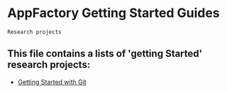 # AppFactory Getting Started Guides
`Research projects`

## This file contains a lists of 'getting Started' research projects:
* [Getting Started with Git](https://github.com/DuncantheeDuncan/AppFactoryGettingStartedGuides/wiki#welcome-to-the-git-research-project-wiki)


